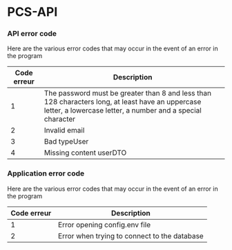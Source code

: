 # PCS-API

### API error code

Here are the various error codes that may occur in the event of an error in the program

| Code erreur | Description                                                                                                                                                    |
|-------------|----------------------------------------------------------------------------------------------------------------------------------------------------------------|
| 1           | The password must be greater than 8 and less than 128 characters long, at least have an uppercase letter, a lowercase letter, a number and a special character |
| 2           | Invalid email                                                                                                                                                  |
| 3           | Bad typeUser                                                                                                                                                   |
| 4           | Missing content userDTO                                                                                                                                        |


### Application error code

Here are the various error codes that may occur in the event of an error in the program

| Code erreur | Description                                   |
|-------------|-----------------------------------------------|
| 1           | Error opening config.env file                 |
| 2           | Error when trying to connect to the database  |